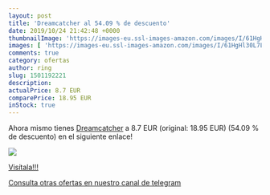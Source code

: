 ```yaml
---
layout: post
title: 'Dreamcatcher al 54.09 % de descuento'
date: 2019/10/24 21:42:48 +0000
thumbnailImage: 'https://images-eu.ssl-images-amazon.com/images/I/61HgHl30L7L._SL200_.jpg'
images: [ 'https://images-eu.ssl-images-amazon.com/images/I/61HgHl30L7L._SL200_.jpg' ]
comments: true
category: ofertas
author: ring
slug: 1501192221
description:
actualPrice: 8.7 EUR
comparePrice: 18.95 EUR
inStock: true
---
```


Ahora mismo tienes [Dreamcatcher](https://www.amazon.com/dp/1501192221/?tag=redken08-20) a 8.7 EUR (original: 18.95 EUR) (54.09 %  de descuento) en el siguiente enlace!

[![](https://images-eu.ssl-images-amazon.com/images/I/61HgHl30L7L._SL200_.jpg)](https://www.amazon.com/dp/1501192221/?tag=redken08-20)

[Visítala!!!](https://www.amazon.com/dp/1501192221/?tag=redken08-20)

[Consulta otras ofertas en nuestro canal de telegram](https://t.me/s/ofertas25)
